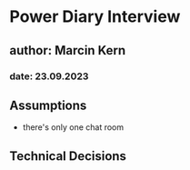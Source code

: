 # Power Diary Interview

## author: Marcin Kern
### date: 23.09.2023

## Assumptions
- there's only one chat room

## Technical Decisions